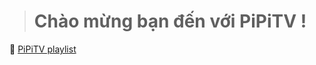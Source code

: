 >  
> # Chào mừng bạn đến với PiPiTV !
🔵 [PiPiTV playlist](https://raw.githubusercontent.com/pipitivi/iptv/main/SCTV.m3u)
